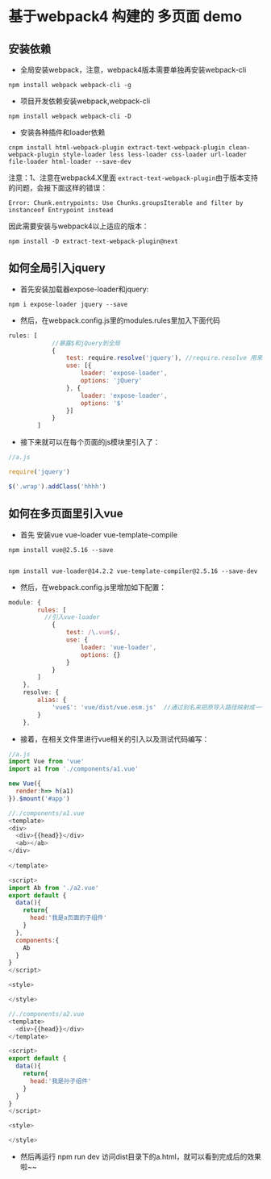 
# 基于webpack4 构建的 多页面 demo

## 安装依赖


* 全局安装webpack，注意，webpack4版本需要单独再安装webpack-cli
```
npm install webpack webpack-cli -g
```

* 项目开发依赖安装webpack,webpack-cli

```
npm install webpack webpack-cli -D
```

* 安装各种插件和loader依赖
```
cnpm install html-webpack-plugin extract-text-webpack-plugin clean-webpack-plugin style-loader less less-loader css-loader url-loader file-loader html-loader --save-dev

```
注意：1、注意在webpack4.X里面 `extract-text-webpack-plugin`由于版本支持的问题，会报下面这样的错误：   

```
Error: Chunk.entrypoints: Use Chunks.groupsIterable and filter by instanceof Entrypoint instead 
```
因此需要安装与webpack4以上适应的版本：   

```
npm install -D extract-text-webpack-plugin@next
```


## 如何全局引入jquery

* 首先安装加载器expose-loader和jquery:
```
npm i expose-loader jquery --save
```

* 然后，在webpack.config.js里的modules.rules里加入下面代码

```js
rules: [
        	//暴露$和jQuery到全局
	        {
	            test: require.resolve('jquery'), //require.resolve 用来获取模块的绝对路径
	            use: [{
	                loader: 'expose-loader',
	                options: 'jQuery'
	            }, {
	                loader: 'expose-loader',
	                options: '$'
	            }]
	        }
        ]
```

* 接下来就可以在每个页面的js模块里引入了：
```js
//a.js

require('jquery')

$('.wrap').addClass('hhhh')

```


## 如何在多页面里引入vue

* 首先 安装vue vue-loader vue-template-compile

```
npm install vue@2.5.16 --save


npm install vue-loader@14.2.2 vue-template-compiler@2.5.16 --save-dev

```

* 然后，在webpack.config.js里增加如下配置：

```js
module: {
        rules: [
          //引入vue-loader
            {
                test: /\.vue$/,
                use: {
                    loader: 'vue-loader',
                    options: {}
                }
            }
        ]
    },
    resolve: {
        alias: {
            'vue$': 'vue/dist/vue.esm.js'  //通过别名来把原导入路径映射成一个新的导入路径
        }
    },

```

* 接着，在相关文件里进行vue相关的引入以及测试代码编写：

```js
//a.js
import Vue from 'vue'
import a1 from './components/a1.vue'

new Vue({
  render:h=> h(a1)
}).$mount('#app')
```

```js
//./components/a1.vue
<template>
<div>
  <div>{{head}}</div>
  <ab></ab>
</div>
  
</template>

<script>
import Ab from './a2.vue'
export default {
  data(){
    return{
      head:'我是a页面的子组件'
    }
  },
  components:{
    Ab
  }
}
</script>

<style>

</style>
```

```js
//./components/a2.vue
<template>
  <div>{{head}}</div>
</template>

<script>
export default {
  data(){
    return{
      head:'我是孙子组件'
    }
  }
}
</script>

<style>

</style>

```

* 然后再运行 npm run dev 访问dist目录下的a.html，就可以看到完成后的效果啦~~





